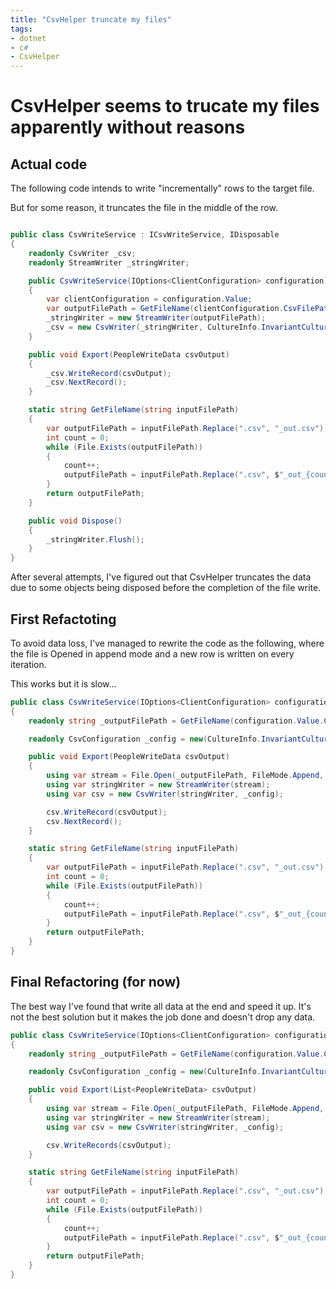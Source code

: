 ```yaml
---
title: "CsvHelper truncate my files"
tags: 
- dotnet
- c#
- CsvHelper
---
```


# CsvHelper seems to trucate my files apparently without reasons

## Actual code

The following code intends to write "incrementally" rows to the target file.

But for some reason, it truncates the file in the middle of the row.

``` csharp

public class CsvWriteService : ICsvWriteService, IDisposable
{
    readonly CsvWriter _csv;
    readonly StreamWriter _stringWriter;

    public CsvWriteService(IOptions<ClientConfiguration> configuration)
    {
        var clientConfiguration = configuration.Value;
        var outputFilePath = GetFileName(clientConfiguration.CsvFilePath);
        _stringWriter = new StreamWriter(outputFilePath);
        _csv = new CsvWriter(_stringWriter, CultureInfo.InvariantCulture);
    }

    public void Export(PeopleWriteData csvOutput)
    {
        _csv.WriteRecord(csvOutput);
        _csv.NextRecord();
    }

    static string GetFileName(string inputFilePath)
    {
        var outputFilePath = inputFilePath.Replace(".csv", "_out.csv");
        int count = 0;
        while (File.Exists(outputFilePath))
        {
            count++;
            outputFilePath = inputFilePath.Replace(".csv", $"_out_{count}.csv");
        }
        return outputFilePath;
    }

    public void Dispose()
    {
        _stringWriter.Flush();
    }
}

```

After several attempts, I've figured out that CsvHelper truncates the data due to some objects being disposed before the completion of the file write.

## First Refactoting

To avoid data loss, I've managed to rewrite the code as the following, where the file is Opened in append mode and a new row is written on every iteration.

This works but it is slow...

``` csharp
public class CsvWriteService(IOptions<ClientConfiguration> configuration) : ICsvWriteService
{
    readonly string _outputFilePath = GetFileName(configuration.Value.CsvFilePath);

    readonly CsvConfiguration _config = new(CultureInfo.InvariantCulture) { HasHeaderRecord = false };

    public void Export(PeopleWriteData csvOutput)
    {
        using var stream = File.Open(_outputFilePath, FileMode.Append, FileAccess.Write, FileShare.ReadWrite);
        using var stringWriter = new StreamWriter(stream);
        using var csv = new CsvWriter(stringWriter, _config);

        csv.WriteRecord(csvOutput);
        csv.NextRecord();
    }

    static string GetFileName(string inputFilePath)
    {
        var outputFilePath = inputFilePath.Replace(".csv", "_out.csv");
        int count = 0;
        while (File.Exists(outputFilePath))
        {
            count++;
            outputFilePath = inputFilePath.Replace(".csv", $"_out_{count}.csv");
        }
        return outputFilePath;
    }
}
```

## Final Refactoring (for now)

The best way I've found that write all data at the end and speed it up. It's not the best solution but it makes the job done and doesn't drop any data.

``` csharp
public class CsvWriteService(IOptions<ClientConfiguration> configuration) : ICsvWriteService
{
    readonly string _outputFilePath = GetFileName(configuration.Value.CsvFilePath);

    readonly CsvConfiguration _config = new(CultureInfo.InvariantCulture) { HasHeaderRecord = false };

    public void Export(List<PeopleWriteData> csvOutput)
    {
        using var stream = File.Open(_outputFilePath, FileMode.Append, FileAccess.Write, FileShare.ReadWrite);
        using var stringWriter = new StreamWriter(stream);
        using var csv = new CsvWriter(stringWriter, _config);

        csv.WriteRecords(csvOutput);
    }

    static string GetFileName(string inputFilePath)
    {
        var outputFilePath = inputFilePath.Replace(".csv", "_out.csv");
        int count = 0;
        while (File.Exists(outputFilePath))
        {
            count++;
            outputFilePath = inputFilePath.Replace(".csv", $"_out_{count}.csv");
        }
        return outputFilePath;
    }
}
```
